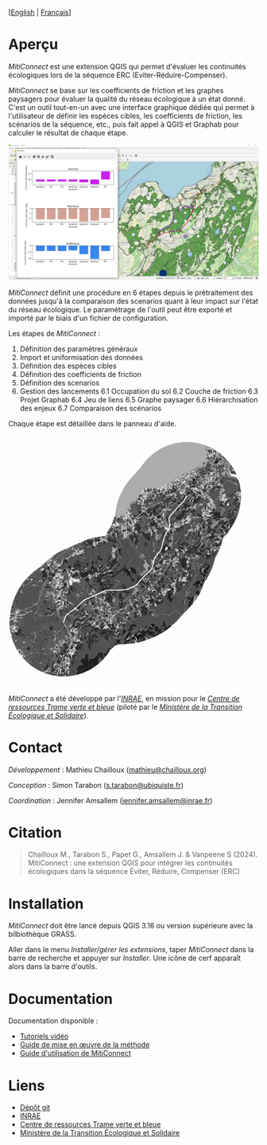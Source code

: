 
[[English](https://github.com/MathieuChailloux/MitiConnect/blob/main/README.md) | [Français](https://github.com/MathieuChailloux/MitiConnect/blob/main/docs/drafts/README_fr.md)]

# Aperçu

*MitiConnect* est une extension QGIS qui permet d'évaluer les continuités écologiques lors de la séquence ERC (Eviter-Réduire-Compenser).

*MitiConnect* se base sur les coefficients de friction et les graphes paysagers pour évaluer la qualité du réseau écologique à un état donné. C'est un outil tout-en-un avec une interface graphique dédiée qui permet à l'utilisateur de définir les espèces cibles, les coefficients de friction, les scénarios de la séquence, etc., puis fait appel à QGIS et Graphab pour calculer le résultat de chaque étape.


![Compare](/docs/pictures/metricsCmp+Graph.png)

*MitiConnect* définit une procédure en 6 étapes depuis le prétraitement des données jusqu'à la comparaison des scenarios quant à leur impact sur l'état du réseau écologique.
Le paramétrage de l'outil peut être exporté et importé par le biais d'un fichier de configuration.

Les étapes de *MitiConnect* :
 1. Définition des paramètres généraux
 2. Import et uniformisation des données
 3. Définition des espèces cibles
 4. Définition des coefficients de friction
 5. Définition des scenarios
 6. Gestion des lancements
	6.1 Occupation du sol
	6.2 Couche de friction
	6.3 Projet Graphab
	6.4 Jeu de liens
	6.5 Graphe paysager
	6.6 Hiérarchisation des enjeux
	6.7 Comparaison des scénarios
    
Chaque étape est détaillée dans le panneau d'aide.

![Compare](/docs/pictures/stepsGIF.gif)

*MitiConnect* a été développé par l'[*INRAE*](http://www.inrae.fr), 
en mission pour le [*Centre de ressources Trame verte et bleue*](http://www.trameverteetbleue.fr/) 
(piloté par le [*Ministère de la Transition Écologique et Solidaire*](https://www.ecologie.gouv.fr/)).

# Contact

*Développement* : Mathieu Chailloux (mathieu@chailloux.org)

*Conception* : Simon Tarabon (s.tarabon@ubiquiste.fr)

*Coordination* : Jennifer Amsallem (jennifer.amsallem@inrae.fr)
    
# Citation

> Chailloux M., Tarabon S., Papet G., Amsallem J. & Vanpeene S (2024). MitiConnect : une extension QGIS pour intégrer les continuités écologiques dans la séquence Éviter, Réduire, Compenser (ERC)

# Installation

*MitiConnect* doit être lancé depuis QGIS 3.16 ou version supérieure avec la bilbiothèque GRASS.

Aller dans le menu *Installer/gérer les extensions*, taper *MitiConnect* dans la barre de recherche et appuyer sur *Installer*. Une icône de cerf apparaît alors dans la barre d'outils.

# Documentation

Documentation disponible :
 - [Tutoriels vidéo](https://www.youtube.com/playlist?list=PLTT27q-Qtk3rTeXq1mjfxtyD_wA6phvTr)
 - [Guide de mise en œuvre de la méthode](https://github.com/MathieuChailloux/MitiConnect/blob/main/docs/fr/GuideMethode_MitiConnect.pdf)
 - [Guide d'utilisation de MitiConnect](https://github.com/MathieuChailloux/MitiConnect/blob/main/docs/fr/MitiConnect_GuideUtilisateur.pdf)
 
    
# Liens
 - [Dépôt git](https://github.com/MathieuChailloux/MitiConnect)
 - [INRAE](http://www.inrae.fr)
 - [Centre de ressources Trame verte et bleue](http://www.trameverteetbleue.fr/)
 - [Ministère de la Transition Écologique et Solidaire](https://www.ecologie.gouv.fr/)

